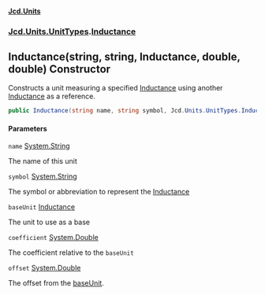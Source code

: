 #### [Jcd.Units](index.md 'index')
### [Jcd.Units.UnitTypes](Jcd.Units.UnitTypes.md 'Jcd.Units.UnitTypes').[Inductance](Jcd.Units.UnitTypes.Inductance.md 'Jcd.Units.UnitTypes.Inductance')

## Inductance(string, string, Inductance, double, double) Constructor

Constructs a unit measuring a specified [Inductance](Jcd.Units.UnitTypes.Inductance.md 'Jcd.Units.UnitTypes.Inductance') using another [Inductance](Jcd.Units.UnitTypes.Inductance.md 'Jcd.Units.UnitTypes.Inductance') as a reference.

```csharp
public Inductance(string name, string symbol, Jcd.Units.UnitTypes.Inductance baseUnit, double coefficient, double offset=0.0);
```
#### Parameters

<a name='Jcd.Units.UnitTypes.Inductance.Inductance(string,string,Jcd.Units.UnitTypes.Inductance,double,double).name'></a>

`name` [System.String](https://docs.microsoft.com/en-us/dotnet/api/System.String 'System.String')

The name of this unit

<a name='Jcd.Units.UnitTypes.Inductance.Inductance(string,string,Jcd.Units.UnitTypes.Inductance,double,double).symbol'></a>

`symbol` [System.String](https://docs.microsoft.com/en-us/dotnet/api/System.String 'System.String')

The symbol or abbreviation to represent the [Inductance](Jcd.Units.UnitTypes.Inductance.md 'Jcd.Units.UnitTypes.Inductance')

<a name='Jcd.Units.UnitTypes.Inductance.Inductance(string,string,Jcd.Units.UnitTypes.Inductance,double,double).baseUnit'></a>

`baseUnit` [Inductance](Jcd.Units.UnitTypes.Inductance.md 'Jcd.Units.UnitTypes.Inductance')

The unit to use as a base

<a name='Jcd.Units.UnitTypes.Inductance.Inductance(string,string,Jcd.Units.UnitTypes.Inductance,double,double).coefficient'></a>

`coefficient` [System.Double](https://docs.microsoft.com/en-us/dotnet/api/System.Double 'System.Double')

The coefficient relative to the `baseUnit`

<a name='Jcd.Units.UnitTypes.Inductance.Inductance(string,string,Jcd.Units.UnitTypes.Inductance,double,double).offset'></a>

`offset` [System.Double](https://docs.microsoft.com/en-us/dotnet/api/System.Double 'System.Double')

The offset from the [baseUnit](Jcd.Units.UnitTypes.Inductance.Inductance(string,string,Jcd.Units.UnitTypes.Inductance,double,double).md#Jcd.Units.UnitTypes.Inductance.Inductance(string,string,Jcd.Units.UnitTypes.Inductance,double,double).baseUnit 'Jcd.Units.UnitTypes.Inductance.Inductance(string, string, Jcd.Units.UnitTypes.Inductance, double, double).baseUnit').